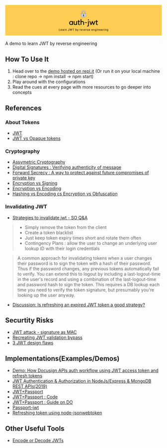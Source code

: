 ![Banner](./banner_auth_jwt.png)

A demo to learn JWT by reverse engineering

## How To Use It

1. Head over to the [demo hosted on repl.it](https://auth-jwt--gitcommitshow.repl.co/) (Or run it on your local machine : clone repo -> npm install -> npm start)
2. Play around with the configurations
3. Read the cues at every page with more resources to go deeper into concepts


## References

### About Tokens

* [JWT](https://tools.ietf.org/html/rfc7519)
* [JWT vs Opaque tokens](https://medium.com/hackernoon/all-you-need-to-know-about-user-session-security-ee5245e6bdad)


### Cryptography

* [Assymetric Cryptography](https://en.wikipedia.org/wiki/Public-key_cryptography)
* [Digital Signatures : Verifying authenticity of message](https://en.wikipedia.org/wiki/Digital_signature)
* [Forward Secrecy :  A way to protect against future compromises of private key](https://en.wikipedia.org/wiki/Forward_secrecy)
* [Encryption vs Signing](https://stackoverflow.com/questions/454048/what-is-the-difference-between-encrypting-and-signing-in-asymmetric-encryption)
* [Encryption vs Encoding](https://stackoverflow.com/questions/4657416/difference-between-encoding-and-encryption)
* [Hashing vs Encoding cs Encryption vs Obfuscation](https://danielmiessler.com/study/encoding-encryption-hashing-obfuscation/)


### Invalidating JWT

* [Strategies to invalidate jwt - SO Q&A](https://stackoverflow.com/questions/21978658/invalidating-json-web-tokens)

> * Simply remove the token from the client
> * Create a token blacklist
> * Just keep token expiry times short and rotate them often
> * Contingency Plans : allow the user to change an underlying user lookup ID with their login credentials

> A common approach for invalidating tokens when a user changes their password is to sign the token with a hash of their password. Thus if the password changes, any previous tokens automatically fail to verify. You can extend this to logout by including a last-logout-time in the user's record and using a combination of the last-logout-time and password hash to sign the token. This requires a DB lookup each time you need to verify the token signature, but presumably you're looking up the user anyway.

* [Discussion: Is refreshing an expired JWT token a good strategy?](https://security.stackexchange.com/questions/119371/is-refreshing-an-expired-jwt-token-a-good-strategy)

## Securtity Risks

* [JWT attack - signature as MAC](https://snikt.net/blog/2019/05/16/jwt-signature-vs-mac-attacks/)
* [Recreating JWT validation bypass](https://insomniasec.com/cdn-assets/Insomnia_Security_-_JWT_Validation_Bypass_in_Auth0_Authentication_API.pdf)
* [3 JWT design flaws](https://rodarmer.squarespace.com/security-blog/2019/7/21/jwt-security-vulnerabilities)


## Implementations(Examples/Demos)

* [Demo: How Docusign APIs auth workflow using JWT access token and refresh tokens](https://developers.docusign.com/esign-rest-api/guides/authentication/oauth2-jsonwebtoken)
* [JWT Authentication & Authorization in NodeJs/Express & MongoDB REST APIs(2019)](https://medium.com/swlh/jwt-authentication-authorization-in-nodejs-express-mongodb-rest-apis-2019-ad14ec818122)
* [JWT+Passport](https://medium.com/front-end-weekly/learn-using-jwt-with-passport-authentication-9761539c4314)
* [JWT+Passport : Code](https://gist.github.com/ArVan/a8eb2bff9e453a1850d17dd3af1d0bea#file-app-js)
* [JWT+Passport : Guide on DO](https://www.digitalocean.com/community/tutorials/api-authentication-with-json-web-tokensjwt-and-passport)
* [Passport-jwt](https://github.com/mikenicholson/passport-jwt)
* [Refreshing token using node-jsonwebtoken](https://gist.github.com/ziluvatar/a3feb505c4c0ec37059054537b38fc48)

## Other Useful Tools

* [Encode or Decode JWTs](https://www.jsonwebtoken.io/)

